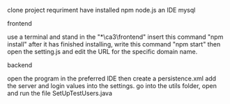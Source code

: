 clone project 
requriment have installed 
npm 
node.js
an IDE
mysql



frontend

use a terminal and stand in the "*\ca3\frontend\" 
insert this command  "npm install"
after it has finished installing, write this command "npm start"
then open the setting.js and edit the URL for the specific domain name.


backend 

open the program in the preferred IDE 
then create a persistence.xml add the server and login values into the settings.
go into the utils folder, open and run the file SetUpTestUsers.java




